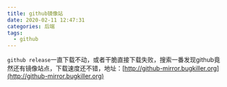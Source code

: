 ```yaml
---
title: github镜像站
date: 2020-02-11 12:47:31
categories: 后端
tags:
  - github
---
```


`github release`一直下载不动，或者干脆直接下载失败，搜索一番发现github竟然还有镜像站点，下载速度还不错，地址：[http://github-mirror.bugkiller.org](http://github-mirror.bugkiller.org)